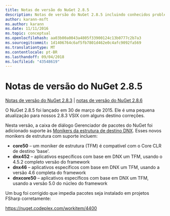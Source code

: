 ```yaml
---
title: Notas de versão do NuGet 2.8.5
description: Notas de versão do NuGet 2.8.5 incluindo conhecidos problemas, correções de bugs, recursos adicionados e DCRs.
author: karann-msft
ms.author: karann
ms.date: 11/11/2016
ms.topic: conceptual
ms.openlocfilehash: aa03b00a0043a4805f33900124c13b0777c2b7a3
ms.sourcegitcommit: 1d1406764c6af5fb7801d462e0c4afc9092fa569
ms.translationtype: MT
ms.contentlocale: pt-BR
ms.lasthandoff: 09/04/2018
ms.locfileid: "43548619"
---
```

# <a name="nuget-285-release-notes"></a>Notas de versão do NuGet 2.8.5

[Notas de versão do NuGet 2.8.3](../release-notes/nuget-2.8.3.md) | [notas de versão do NuGet 2.8.6](../release-notes/nuget-2.8.6.md)

O NuGet 2.8.5 foi lançado em 30 de março de 2015. Ele é uma pequena atualização para nossos 2.8.3 VSIX com alguns destino correções.

Nesta versão, a caixa de diálogo Gerenciador de pacotes do NuGet foi adicionado suporte às [Monikers da estrutura de destino DNX](https://github.com/aspnet/dnx).  Esses novos monikers de estrutura com suporte incluem:

* **core50** – um moniker de estrutura (TFM) é compatível com o Core CLR de destino 'base'.
* **dnx452** – aplicativos específicos com base em DNX um TFM, usando o 4.5.2 completo versão do framework
* **dnx46** – aplicativos específicos com base em DNX um TFM, usando a versão 4.6 completa do framework
* **dnxcore50** – aplicativos específicos com base em DNX um TFM, usando a versão 5.0 do núcleo do framework

Um bug foi corrigido que impedia pacotes seja instalado em projetos FSharp corretamente:

https://nuget.codeplex.com/workitem/4400